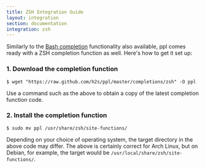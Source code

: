 ```yaml
---
title: ZSH Integration Guide
layout: integration
section: documentation
integration: zsh
---
```


Similarly to the [Bash completion](/documentation/integration/bash/)
functionality also available, ppl comes ready with a ZSH completion function as
well. Here's how to get it set up:

### 1. Download the completion function

    $ wget "https://raw.github.com/h2s/ppl/master/completions/zsh" -O ppl

Use a command such as the above to obtain a copy of the latest completion
function code.

### 2. Install the completion function

    $ sudo mv ppl /usr/share/zsh/site-functions/

Depending on your choice of operating system, the target directory in the above
code may differ. The above is certainly correct for Arch Linux, but on Debian,
for example, the target would be `/usr/local/share/zsh/site-functions/`.

